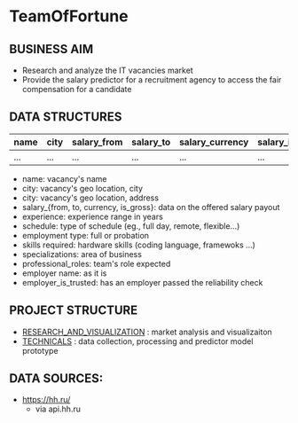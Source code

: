 # TeamOfFortune

## BUSINESS AIM
- Research and analyze the IT vacancies market
- Provide the salary predictor for a recruitment agency to access the fair compensation for a candidate


## DATA STRUCTURES

| name | city | salary_from | salary_to | salary_currency |  salary_is_gross | location_address | experience | schedule | employment_type | skills_required | specializations | professional_roles | employer_name | employer_is_trusted |
| ---  | ---  | ---         | ---       | ---             | ---              | ---              | ---        | ---      | ---             | ---             | ---             | ---                | ---           | ---                 |
| ...  | ...  | ...         | ...       | ...             | ...              | ...              | ...        | ...      | ...             | ...             | ...             | ...                | ...           | ...                 |

- name: vacancy's name
- city: vacancy's geo location, city
- city: vacancy's geo location, address
- salary_{from, to, currency, is_gross}: data on the offered salary payout
- experience: experience range in years
- schedule: type of schedule (eg., full day, remote, flexible...)
- employment type: full or probation
- skills required: hardware skills (coding language, framewoks ...)
- specializations: area of business
- professional_roles: team's role expected
- employer name: as it is
- employer_is_trusted: has an employer passed the reliability check

## PROJECT STRUCTURE 
- [RESEARCH_AND_VISUALIZATION](RESEARCH_AND_VISUALIZATION.ipynb) : market analysis and visualizaiton
- [TECHNICALS](TECHNICALS.ipynb) : data collection, processing and predictor model prototype

## DATA SOURCES:
- https://hh.ru/
	- via api.hh.ru
